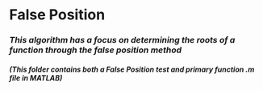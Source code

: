 # **False Position**
### *This algorithm has a focus on determining the roots of a function through the false position method*
#### *(This folder contains both a False Position test and primary function .m file in MATLAB)*
